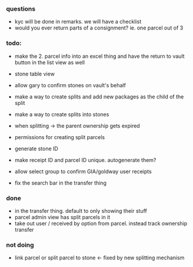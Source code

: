 ### questions
- kyc will be done in remarks. we will have a checklist
- would you ever return parts of a consignment? ie. one parcel out of 3


### todo:
- make the 2. parcel info into an excel thing and have the return to vault button in the list view as well
- stone table view

- allow gary to confirm stones on vault's behalf

- make a way to create splits and add new packages as the child of the split
- make a way to create splits into stones
- when splitting -> the parent ownership gets expired
- permissions for creating split parcels

- generate stone ID
- make receipt ID and parcel ID unique. autogenerate them?

- allow select group to confirm GIA/goldway user receipts
- fix the search bar in the transfer thing


### done
- in the transfer thing. default to only showing their stuff
- parcel admin view has split parcels in it
- take out user / received by option from parcel. instead track ownership transfer

### not doing
- link parcel or split parcel to stone <- fixed by new splitting mechanism
